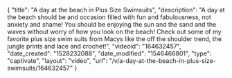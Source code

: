 {
    "title": "A day at the beach in Plus Size Swimsuits",
    "description": "A day at the beach should be and occasion filled with fun and fabulousness, not anxiety and shame! You should be enjoying the sun and the sand and the waves without worry of how you look on the beach! Check out some of my favorite plus size swim suits from Macys like the off the shoulder trend, the jungle prints and lace and crochet!",
    "videoid": "164632457",
    "date_created": "1528232088",
    "date_modified": "1546466801",
    "type": "captivate",
    "layout": "video",
    "url": "\/v\/a-day-at-the-beach-in-plus-size-swimsuits\/164632457"
}